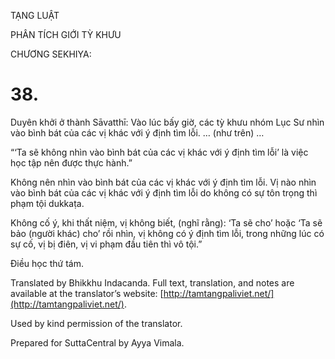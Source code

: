  

TẠNG LUẬT

PHÂN TÍCH GIỚI TỲ KHƯU

CHƯƠNG SEKHIYA:

# 38.

Duyên khởi ở thành Sāvatthī: Vào lúc bấy giờ, các tỳ khưu nhóm Lục Sư nhìn vào bình bát của các vị khác với ý định tìm lỗi. … (như trên) …

“‘Ta sẽ không nhìn vào bình bát của các vị khác với ý định tìm lỗi’ là việc học tập nên được thực hành.”

Không nên nhìn vào bình bát của các vị khác với ý định tìm lỗi. Vị nào nhìn vào bình bát của các vị khác với ý định tìm lỗi do không có sự tôn trọng thì phạm tội dukkaṭa.

Không cố ý, khi thất niệm, vị không biết, (nghĩ rằng): ‘Ta sẽ cho’ hoặc ‘Ta sẽ bảo (người khác) cho’ rồi nhìn, vị không có ý định tìm lỗi, trong những lúc có sự cố, vị bị điên, vị vi phạm đầu tiên thì vô tội.”

Điều học thứ tám.

Translated by Bhikkhu Indacanda. Full text, translation, and notes are available at the translator’s website: [http://tamtangpaliviet.net/](http://tamtangpaliviet.net/).

Used by kind permission of the translator.

Prepared for SuttaCentral by Ayya Vimala.